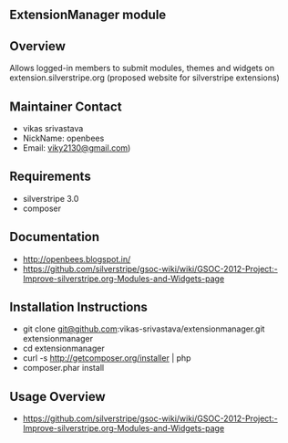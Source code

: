 ## ExtensionManager module

## Overview

Allows logged-in members to submit modules, themes and widgets on 
extension.silverstripe.org (proposed website for silverstripe extensions)

## Maintainer Contact 
 
 * vikas srivastava 
 * NickName: openbees
 * Email: viky2130@gmail.com)

## Requirements

 * silverstripe 3.0
 * composer

## Documentation
 
 * http://openbees.blogspot.in/
 * https://github.com/silverstripe/gsoc-wiki/wiki/GSOC-2012-Project:-Improve-silverstripe.org-Modules-and-Widgets-page
 
## Installation Instructions
 
 * git clone git@github.com:vikas-srivastava/extensionmanager.git extensionmanager
 * cd extensionmanager 
 * curl -s http://getcomposer.org/installer | php
 * composer.phar install
 
## Usage Overview 

 * https://github.com/silverstripe/gsoc-wiki/wiki/GSOC-2012-Project:-Improve-silverstripe.org-Modules-and-Widgets-page 
